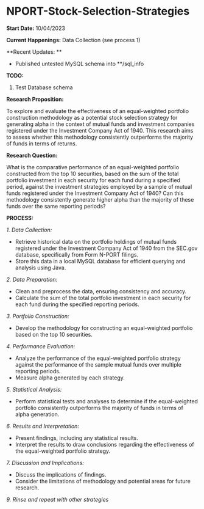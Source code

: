 # NPORT-Stock-Selection-Strategies

**Start Date:** 10/04/2023

**Current Happenings:** Data Collection (see process 1)

**Recent Updates: **
- Published untested MySQL schema into **/sql_info

**TODO:**
1. Test Database schema

**Research Proposition:**

To explore and evaluate the effectiveness of an equal-weighted portfolio construction methodology as a potential stock selection strategy for generating alpha in the context of mutual funds and investment companies registered under the Investment Company Act of 1940. This research aims to assess whether this methodology consistently outperforms the majority of funds in terms of returns.

**Research Question:**

What is the comparative performance of an equal-weighted portfolio constructed from the top 10 securities, based on the sum of the total portfolio investment in each security for each fund during a specified period, against the investment strategies employed by a sample of mutual funds registered under the Investment Company Act of 1940? Can this methodology consistently generate higher alpha than the majority of these funds over the same reporting periods?

**PROCESS:**

_1. Data Collection:_
  - Retrieve historical data on the portfolio holdings of mutual funds registered under the Investment Company Act of 1940 from the SEC.gov database, specifically from Form N-PORT filings.
  - Store this data in a local MySQL database for efficient querying and analysis using Java.

_2. Data Preparation:_
  - Clean and preprocess the data, ensuring consistency and accuracy.
  - Calculate the sum of the total portfolio investment in each security for each fund during the specified reporting periods.

_3. Portfolio Construction:_
  - Develop the methodology for constructing an equal-weighted portfolio based on the top 10 securities.

_4. Performance Evaluation:_
  - Analyze the performance of the equal-weighted portfolio strategy against the performance of the sample mutual funds over multiple reporting periods.
  - Measure alpha generated by each strategy.

_5. Statistical Analysis:_
  - Perform statistical tests and analyses to determine if the equal-weighted portfolio consistently outperforms the majority of funds in terms of alpha generation.

_6. Results and Interpretation:_
  - Present findings, including any statistical results.
  - Interpret the results to draw conclusions regarding the effectiveness of the equal-weighted portfolio strategy.

_7. Discussion and Implications:_
  - Discuss the implications of findings.
  - Consider the limitations of methodology and potential areas for future research.

_9. Rinse and repeat with other strategies_

